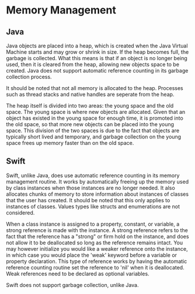# Memory Management

## Java

Java objects are placed into a heap, which is created when the Java Virtual Machine starts and may grow or shrink in size.  If the heap becomes
full, the garbage is collected. What this means is that if an object is no longer being used, then it is cleared from the heap, allowing
new objects space to be created. Java does not support automatic reference counting in its garbage collection process.

It should be noted that not all memory is allocated to the heap. Processes such as thread stacks and native handles are seperate from the heap.

The heap itself is divided into two areas: the young space and the old space. The young space is where new objects are allocated. Given that an
object has existed in the young space for enough time, it is promoted into the old space, so that more new objects can be placed into the young
space. This division of the two spaces is due to the fact that objects are typically short lived and temporary, and garbage collection on the
young space frees up memory faster than on the old space.

## Swift

Swift, unlike Java, does use automatic reference counting in its memory management routine. It works by automatically freeing up the memory used
by class instances when those instances are no longer needed. It also allocates chunks of memory to store information about instances of classes
that the user has created. It should be noted that this only applies to instances of classes. Values types like structs and enumerations are not 
considered.

When a class instance is assigned to a property, constant, or variable, a strong reference is made with the instance. A strong reference refers
to the fact that the reference has a "strong" or firm hold on the instance, and does not allow it to be deallocated so long as the reference
remains intact. You may however initialize you would like a weaker reference onto the instance, in which case you would place the 'weak' keyword
before a variable or property declaration. This type of reference works by having the automatic reference counting routine set the reference to
'nil' when it is deallocated. Weak references need to be declared as optional variables.

Swift does not support garbage collection, unlike Java.

